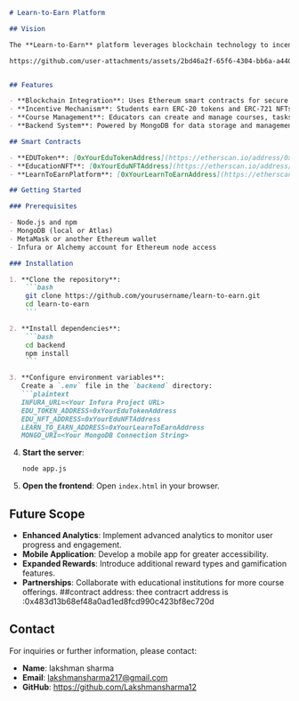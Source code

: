 
```markdown
# Learn-to-Earn Platform

## Vision

The **Learn-to-Earn** platform leverages blockchain technology to incentivize education by rewarding students with tokens and NFTs for completing educational tasks. Our vision is to create an engaging learning environment where achievements are recognized and rewarded, bridging the gap between education and tangible benefits.

https://github.com/user-attachments/assets/2bd46a2f-65f6-4304-bb6a-a4409be4d080


## Features

- **Blockchain Integration**: Uses Ethereum smart contracts for secure and transparent rewards.
- **Incentive Mechanism**: Students earn ERC-20 tokens and ERC-721 NFTs for course completions and task achievements.
- **Course Management**: Educators can create and manage courses, tasks, and rewards.
- **Backend System**: Powered by MongoDB for data storage and management.

## Smart Contracts

- **EDUToken**: [0xYourEduTokenAddress](https://etherscan.io/address/0xYourEduTokenAddress)
- **EducationNFT**: [0xYourEduNFTAddress](https://etherscan.io/address/0xYourEduNFTAddress)
- **LearnToEarnPlatform**: [0xYourLearnToEarnAddress](https://etherscan.io/address/0xYourLearnToEarnAddress)

## Getting Started

### Prerequisites

- Node.js and npm
- MongoDB (local or Atlas)
- MetaMask or another Ethereum wallet
- Infura or Alchemy account for Ethereum node access

### Installation

1. **Clone the repository**:
    ```bash
    git clone https://github.com/yourusername/learn-to-earn.git
    cd learn-to-earn
    ```

2. **Install dependencies**:
    ```bash
    cd backend
    npm install
    ```

3. **Configure environment variables**:
   Create a `.env` file in the `backend` directory:
   ```plaintext
   INFURA_URL=<Your Infura Project URL>
   EDU_TOKEN_ADDRESS=0xYourEduTokenAddress
   EDU_NFT_ADDRESS=0xYourEduNFTAddress
   LEARN_TO_EARN_ADDRESS=0xYourLearnToEarnAddress
   MONGO_URI=<Your MongoDB Connection String>
   ```

4. **Start the server**:
    ```bash
    node app.js
    ```

5. **Open the frontend**:
    Open `index.html` in your browser.

## Future Scope

- **Enhanced Analytics**: Implement advanced analytics to monitor user progress and engagement.
- **Mobile Application**: Develop a mobile app for greater accessibility.
- **Expanded Rewards**: Introduce additional reward types and gamification features.
- **Partnerships**: Collaborate with educational institutions for more course offerings.
##contract address:
thee contracrt address  is :0x483d13b68ef48a0ad1ed8fcd990c423bf8ec720d


## Contact

For inquiries or further information, please contact:

- **Name**: lakshman sharma
- **Email**: lakshmansharma217@gmail.com
- **GitHub**: https://github.com/Lakshmansharma12
```
